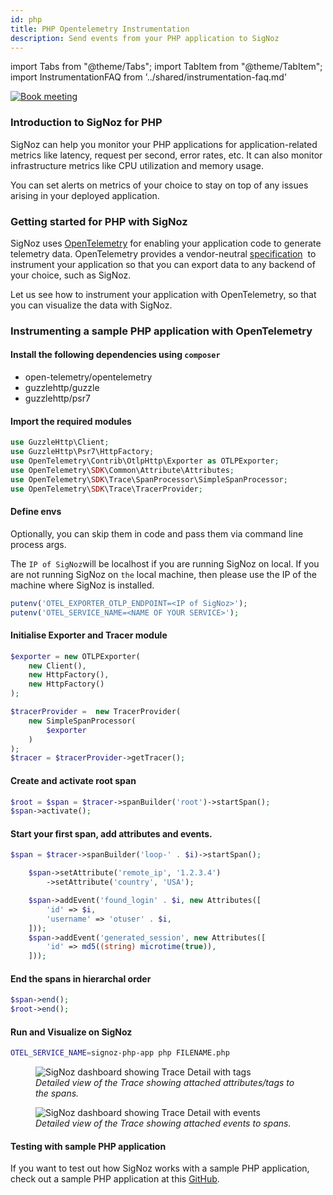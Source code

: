 ```yaml
---
id: php
title: PHP Opentelemetry Instrumentation
description: Send events from your PHP application to SigNoz
---
```


import Tabs from "@theme/Tabs";
import TabItem from "@theme/TabItem";
import InstrumentationFAQ from '../shared/instrumentation-faq.md'

<p align="center">

[![Book meeting](/img/docs/ZoomCTA1.png)](https://calendly.com/pranay-signoz/instrumentation-office-hrs)

</p>

### Introduction to SigNoz for PHP

SigNoz can help you monitor your PHP applications for application-related metrics like latency, request per second, error rates, etc. It can also monitor infrastructure metrics like CPU utilization and memory usage.

You can set alerts on metrics of your choice to stay on top of any issues arising in your deployed application.

### Getting started for PHP with SigNoz

SigNoz uses [OpenTelemetry](https://opentelemetry.io/) for enabling your application code to generate telemetry data. OpenTelemetry provides a vendor-neutral [specification](https://github.com/open-telemetry/opentelemetry-specification)  to instrument your application so that you can export data to any backend of your choice, such as SigNoz.

Let us see how to instrument your application with OpenTelemetry, so that you can visualize the data with SigNoz.

### Instrumenting a sample PHP application with OpenTelemetry

#### Install the following dependencies using `composer`

- open-telemetry/opentelemetry
- guzzlehttp/guzzle
- guzzlehttp/psr7

#### Import the required modules

```php
use GuzzleHttp\Client;
use GuzzleHttp\Psr7\HttpFactory;
use OpenTelemetry\Contrib\OtlpHttp\Exporter as OTLPExporter;
use OpenTelemetry\SDK\Common\Attribute\Attributes;
use OpenTelemetry\SDK\Trace\SpanProcessor\SimpleSpanProcessor;
use OpenTelemetry\SDK\Trace\TracerProvider;
```

#### Define envs

Optionally, you can skip them in code and pass them via command line process args.

The `IP of SigNoz`will be localhost if you are running SigNoz on local. If you are not running SigNoz on `the` local machine, then please use the IP of the machine where SigNoz is installed.

```php
putenv('OTEL_EXPORTER_OTLP_ENDPOINT=<IP of SigNoz>');
putenv('OTEL_SERVICE_NAME=<NAME OF YOUR SERVICE>');
```

#### Initialise Exporter and Tracer module

```php
$exporter = new OTLPExporter(
    new Client(),
    new HttpFactory(),
    new HttpFactory()
);

$tracerProvider =  new TracerProvider(
    new SimpleSpanProcessor(
        $exporter
    )
);
$tracer = $tracerProvider->getTracer();
```

#### Create and activate root span

```php
$root = $span = $tracer->spanBuilder('root')->startSpan();
$span->activate();
```

#### Start your first span, add attributes and events.

```php
$span = $tracer->spanBuilder('loop-' . $i)->startSpan();

    $span->setAttribute('remote_ip', '1.2.3.4')
        ->setAttribute('country', 'USA');

    $span->addEvent('found_login' . $i, new Attributes([
        'id' => $i,
        'username' => 'otuser' . $i,
    ]));
    $span->addEvent('generated_session', new Attributes([
        'id' => md5((string) microtime(true)),
    ]));


```

#### End the spans in hierarchal order

```php
$span->end();
$root->end();
```

#### Run and Visualize on SigNoz

```sh
OTEL_SERVICE_NAME=signoz-php-app php FILENAME.php
```

<figure data-zoomable>
    <img src="/img/docs/php-trace-detail-tags.webp" alt="SigNoz dashboard showing Trace Detail with tags"/>
    <figcaption><i>Detailed view of the Trace showing attached attributes/tags to the spans.</i></figcaption>
</figure>

<figure data-zoomable>
    <img src="/img/docs/php-trace-detail-events.webp" alt="SigNoz dashboard showing Trace Detail with events"/>
    <figcaption><i>Detailed view of the Trace showing attached events to spans.</i></figcaption>
</figure>

#### Testing with sample PHP application

If you want to test out how SigNoz works with a sample PHP application, check out a sample PHP application at this [GitHub](https://github.com/SigNoz/sample-php-app).

<InstrumentationFAQ />